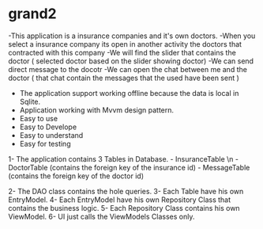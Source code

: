 # grand2

-This application is a insurance companies and it's own doctors.
-When you select a insurance company its open in another activity the doctors that contracted with this company
-We will find the slider that contains the doctor ( selected doctor based on the slider showing doctor)
-We can send direct message to the docotr
-We can open the chat between me and the doctor ( that chat contain the messages that the used have been sent )
  - The application support working offline because the data is local in Sqlite.
  - Application working with Mvvm design pattern.
  - Easy to use
  - Easy to Develope
  - Easy to understand
  - Easy for testing
 
 
 1- The application contains 3 Tables in Database.
      - InsuranceTable \n
      - DoctorTable (contains the foreign key of the insurance id)
      - MessageTable (contains the foreign key of the doctor id)
  
 2- The DAO class contains the hole queries.
 3- Each Table have his own EntryModel.
 4- Each EntryModel have his own Repository Class that contains the business logic.
 5- Each Repository Class contains his own ViewModel.
 6- UI just calls the ViewModels Classes only.
